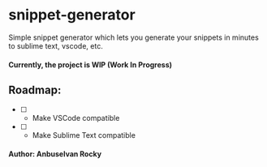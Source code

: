 # snippet-generator

Simple snippet generator which lets you generate your snippets in minutes to sublime text, vscode, etc.

#### Currently, the project is WIP (Work In Progress)

## Roadmap:

- [ ] - Make VSCode compatible
- [ ] - Make Sublime Text compatible

#### Author: Anbuselvan Rocky
